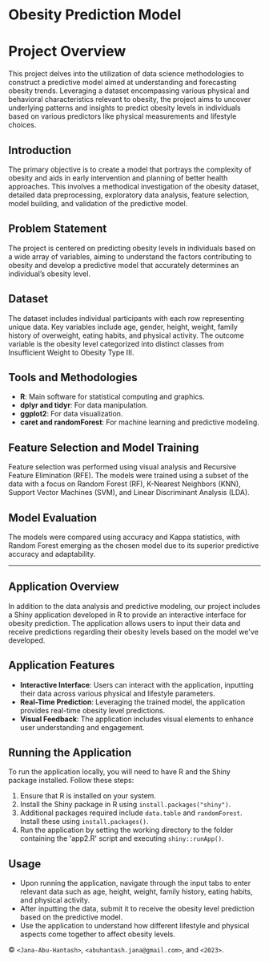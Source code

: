 # Obesity Prediction Model

# Project Overview
This project delves into the utilization of data science methodologies to construct a predictive model aimed at understanding and forecasting obesity trends. Leveraging a dataset encompassing various physical and behavioral characteristics relevant to obesity, the project aims to uncover underlying patterns and insights to predict obesity levels in individuals based on various predictors like physical measurements and lifestyle choices.

## Introduction
The primary objective is to create a model that portrays the complexity of obesity and aids in early intervention and planning of better health approaches. This involves a methodical investigation of the obesity dataset, detailed data preprocessing, exploratory data analysis, feature selection, model building, and validation of the predictive model.

## Problem Statement
The project is centered on predicting obesity levels in individuals based on a wide array of variables, aiming to understand the factors contributing to obesity and develop a predictive model that accurately determines an individual’s obesity level.

## Dataset
The dataset includes individual participants with each row representing unique data. Key variables include age, gender, height, weight, family history of overweight, eating habits, and physical activity. The outcome variable is the obesity level categorized into distinct classes from Insufficient Weight to Obesity Type III.

## Tools and Methodologies
- **R**: Main software for statistical computing and graphics.
- **dplyr and tidyr**: For data manipulation.
- **ggplot2**: For data visualization.
- **caret and randomForest**: For machine learning and predictive modeling.

## Feature Selection and Model Training
Feature selection was performed using visual analysis and Recursive Feature Elimination (RFE). The models were trained using a subset of the data with a focus on Random Forest (RF), K-Nearest Neighbors (KNN), Support Vector Machines (SVM), and Linear Discriminant Analysis (LDA).

## Model Evaluation
The models were compared using accuracy and Kappa statistics, with Random Forest emerging as the chosen model due to its superior predictive accuracy and adaptability.

---

## Application Overview

In addition to the data analysis and predictive modeling, our project includes a Shiny application developed in R to provide an interactive interface for obesity prediction. The application allows users to input their data and receive predictions regarding their obesity levels based on the model we've developed.

## Application Features

- **Interactive Interface**: Users can interact with the application, inputting their data across various physical and lifestyle parameters.
- **Real-Time Prediction**: Leveraging the trained model, the application provides real-time obesity level predictions.
- **Visual Feedback**: The application includes visual elements to enhance user understanding and engagement.

## Running the Application

To run the application locally, you will need to have R and the Shiny package installed. Follow these steps:

1. Ensure that R is installed on your system.
2. Install the Shiny package in R using `install.packages("shiny")`.
3. Additional packages required include `data.table` and `randomForest`. Install these using `install.packages()`.
4. Run the application by setting the working directory to the folder containing the 'app2.R' script and executing `shiny::runApp()`.

## Usage

- Upon running the application, navigate through the input tabs to enter relevant data such as age, height, weight, family history, eating habits, and physical activity.
- After inputting the data, submit it to receive the obesity level prediction based on the predictive model.
- Use the application to understand how different lifestyle and physical aspects come together to affect obesity levels.


© `<Jana-Abu-Hantash>`, `<abuhantash.jana@gmail.com>`, and `<2023>`.
